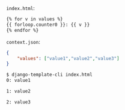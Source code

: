 `index.html`:
```html
{% for v in values %}
{{ forloop.counter0 }}: {{ v }}
{% endfor %}
```

`context.json`:
```json
{
    "values": ["value1","value2","value3"]
}
```

```bash
$ django-template-cli index.html
0: value1

1: value2

2: value3
```



